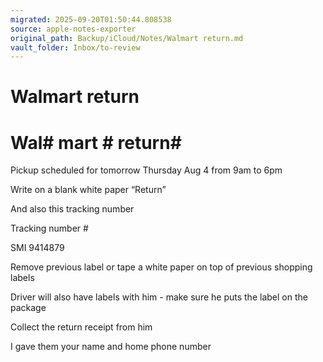 ```yaml
---
migrated: 2025-09-20T01:50:44.808538
source: apple-notes-exporter
original_path: Backup/iCloud/Notes/Walmart return.md
vault_folder: Inbox/to-review
---
```

# Walmart return

# Wal# mart # return# 

Pickup scheduled for tomorrow Thursday Aug 4 from 9am to 6pm

Write on a blank white paper “Return”

And also this tracking number 

Tracking number #

SMI 9414879

Remove previous label or tape a white paper on top of previous shopping labels 

Driver will also have labels with him - make sure he puts the label on the package 

Collect the return receipt from him 

I gave them your name and home phone number 
